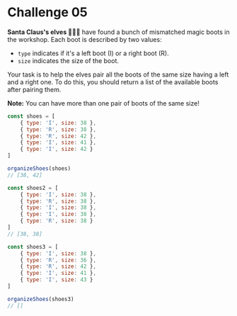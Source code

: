 Challenge 05
====

**Santa Claus's elves 🧝🧝‍♂️** have found a bunch of mismatched magic boots in the workshop. Each boot is described by two values:

* `type` indicates if it's a left boot (I) or a right boot (R).
* `size` indicates the size of the boot.

Your task is to help the elves pair all the boots of the same size having a left and a right one. To do this, you should return a list of the available boots after pairing them.

**Note:** You can have more than one pair of boots of the same size!

```javascript
const shoes = [
    { type: 'I', size: 38 },
    { type: 'R', size: 38 },
    { type: 'R', size: 42 },
    { type: 'I', size: 41 },
    { type: 'I', size: 42 }
]

organizeShoes(shoes)
// [38, 42]

const shoes2 = [
    { type: 'I', size: 38 },
    { type: 'R', size: 38 },
    { type: 'I', size: 38 },
    { type: 'I', size: 38 },
    { type: 'R', size: 38 }
]
// [38, 38]

const shoes3 = [
    { type: 'I', size: 38 },
    { type: 'R', size: 36 },
    { type: 'R', size: 42 },
    { type: 'I', size: 41 },
    { type: 'I', size: 43 }
]

organizeShoes(shoes3)
// []
```
